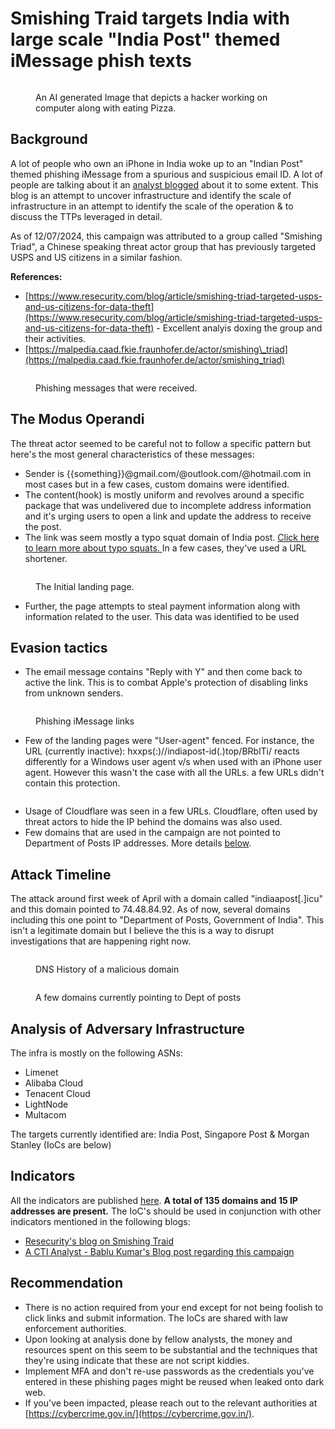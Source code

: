 # Smishing Traid targets India with large scale "India Post" themed iMessage phish texts

<div data-full-width="true"><figure><img src="../../.gitbook/assets/image (5).png" alt=""><figcaption><p>An AI generated Image that depicts a hacker working on computer along with eating Pizza.</p></figcaption></figure></div>

## Background

A lot of people who own an iPhone in India woke up to an "Indian Post" themed phishing iMessage from a spurious and suspicious email ID. A lot of people are talking about it an [analyst blogged](https://hacback17.substack.com/p/phishing-campaign-impersonating-india?r=75yg\&triedRedirect=true) about it to some extent. This blog is an attempt to uncover infrastructure and identify the scale of infrastructure in an attempt to identify the scale of the operation & to discuss the TTPs leveraged in detail.&#x20;

As of 12/07/2024, this campaign was attributed to a group called "Smishing Triad", a Chinese speaking threat actor group that has previously targeted USPS and US citizens in a similar fashion.

**References:**

* [https://www.resecurity.com/blog/article/smishing-triad-targeted-usps-and-us-citizens-for-data-theft](https://www.resecurity.com/blog/article/smishing-triad-targeted-usps-and-us-citizens-for-data-theft) - Excellent analyis doxing the group and their activities.
* [https://malpedia.caad.fkie.fraunhofer.de/actor/smishing\_triad](https://malpedia.caad.fkie.fraunhofer.de/actor/smishing_triad)

<figure><img src="../../.gitbook/assets/image (76).png" alt=""><figcaption><p>Phishing messages that were received.</p></figcaption></figure>

## The Modus Operandi

The threat actor seemed to be careful not to follow a specific pattern but here's the most general characteristics of these messages:&#x20;

* Sender is \{{something\}}@gmail.com/@outlook.com/@hotmail.com in most cases but in a few cases, custom domains were identified.&#x20;
* The content(hook) is mostly uniform and revolves around a specific package that was undelivered due to incomplete address information and it's urging users to open a link and update the address to receive the post.&#x20;
* The link was seem mostly a typo squat domain of India post. [Click here to learn more about typo squats. ](https://en.wikipedia.org/wiki/Typosquatting)In a few cases, they've used a URL shortener.

<figure><img src="../../.gitbook/assets/image (77).png" alt=""><figcaption><p>The Initial landing page.</p></figcaption></figure>

* Further, the page attempts to steal payment information along with information related to the user. This data was identified to be used

## Evasion tactics

* The email message contains "Reply with Y" and then come back to active the link. This is to combat Apple's protection of disabling links from unknown senders.

<figure><img src="../../.gitbook/assets/image (78).png" alt=""><figcaption><p>Phishing iMessage links</p></figcaption></figure>

* Few of the landing pages were "User-agent" fenced. For instance, the URL (currently inactive): hxxps(:)//indiapost-id(.)top/BRblTi/ reacts differently for a Windows user agent v/s when used with an iPhone user agent. However this wasn't the case with all the URLs. a few URLs didn't contain this protection.

<figure><img src="../../.gitbook/assets/image (80).png" alt=""><figcaption></figcaption></figure>

* Usage of Cloudflare was seen in a few URLs. Cloudflare, often used by threat actors to hide the IP behind the domains was also used.
* Few domains that are used in the campaign are not pointed to Department of Posts IP addresses. More details [below](smishing-traid-targets-india-with-large-scale-india-post-themed-imessage-phish-texts.md#attack-timeline).

## Attack Timeline

The attack around first week of April with a domain called "indiaapost\[.]icu" and this domain pointed to 74.48.84.92. As of now, several domains including this one point to "Department of Posts, Government of India". This isn't a legitimate domain but I believe the this is a way to disrupt investigations that are happening right now.

<figure><img src="../../.gitbook/assets/image (81).png" alt=""><figcaption><p>DNS History of a malicious domain</p></figcaption></figure>

<figure><img src="../../.gitbook/assets/image (82).png" alt=""><figcaption><p>A few domains currently pointing to Dept of posts</p></figcaption></figure>

## **Analysis of Adversary Infrastructure**

The infra is mostly on the following ASNs:&#x20;

* Limenet
* Alibaba Cloud
* Tenacent Cloud
* LightNode&#x20;
* Multacom

The targets currently identified are: India Post, Singapore Post & Morgan Stanley (IoCs are below)

## **Indicators**

All the indicators are published [here](https://gist.github.com/pbssubhash/d8283527c972b5e7122104887a862e70). **A total of 135 domains and 15 IP addresses are present.** The IoC's should be used in conjunction with other indicators mentioned in the following blogs:&#x20;

* [Resecurity's blog on Smishing Traid](https://www.resecurity.com/blog/article/smishing-triad-is-targeting-india-to-steal-personal-and-payment-data-at-scale)
* [A CTI Analyst - Bablu Kumar's Blog post regarding this campaign](https://hacback17.substack.com/p/phishing-campaign-impersonating-india?r=75yg\&triedRedirect=true)

## Recommendation

* There is no action required from your end except for not being foolish to click links and submit information. The IoCs are shared with law enforcement authorities.
* Upon looking at analysis done by fellow analysts, the money and resources spent on this seem to be substantial and the techniques that they're using indicate that these are not script kiddies.
* Implement MFA and don't re-use passwords as the credentials you've entered in these phishing pages might be reused when leaked onto dark web.
* If you've been impacted, please reach out to the relevant authorities at [https://cybercrime.gov.in/](https://cybercrime.gov.in/).
